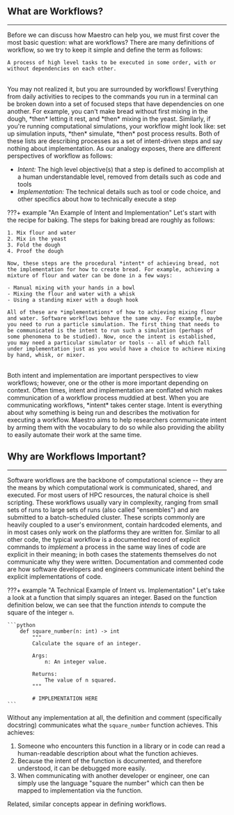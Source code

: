## What are Workflows?
----

Before we can discuss how Maestro can help you, we must first cover the most basic question: what are workflows? There are many definitions of workflow, so we try to keep it simple and define the term as follows:

``` text
A process of high level tasks to be executed in some order, with or without dependencies on each other.
```
<br/>
You may not realized it, but you are surrounded by workflows! Everything from daily activities to recipes to the commands you run in a terminal can be broken down into a set of focused steps that have dependencies on one another. For example, you can't make bread without first mixing in the dough, *then* letting it rest, and *then* mixing in the yeast. Similarly, if you're running computational simulations, your workflow might look like: set up simulation inputs, *then* simulate, *then* post process results. Both of these lists are describing processes as a set of intent-driven steps and say nothing about implementation. As our analogy exposes, there are different perspectives of workflow as follows:

* *_Intent_:* The high level objective(s) that a step is defined to accomplish at a human understandable level, removed from details such as code and tools
* *_Implementation_:* The technical details such as tool or code choice, and other specifics about how to technically execute a step


???+ example "An Example of Intent and Implementation"
    Let's start with the recipe for baking. The steps for baking bread are roughly as follows:

    1. Mix flour and water
    2. Mix in the yeast
    3. Fold the dough
    4. Proof the dough

    Now, these steps are the procedural *intent* of achieving bread, not the implementation for how to create bread. For example, achieving a mixture of flour and water can be done in a few ways:

    - Manual mixing with your hands in a bowl
    - Mixing the flour and water with a whisk
    - Using a standing mixer with a dough hook

    All of these are *implementations* of how to achieving mixing flour and water. Software workflows behave the same way. For example, maybe you need to run a particle simulation. The first thing that needs to be communicated is the intent to run such a simulation (perhaps of some phenomena to be studied). Now, once the intent is established, you may need a particular simulator or tools -- all of which fall under implementation just as you would have a choice to achieve mixing by hand, whisk, or mixer.

<br/>
Both intent and implementation are important perspectives to view workflows; however, one or the other is more important depending on context. Often times, intent and implementation are conflated which makes communication of a workflow process muddied at best. When you are communicating workflows, *intent* takes center stage. Intent is everything about why something is being run and describes the motivation for executing a workflow. Maestro aims to help researchers communicate intent by arming them with the vocabulary to do so while also providing the ability to easily automate their work at the same time.

<br/>

## Why are Workflows Important?
----

Software workflows are the backbone of computational science -- they are the means by which computational work is communicated, shared, and executed. For most users of HPC resources, the natural choice is shell scripting. These workflows usually vary in complexity, ranging from small sets of runs to large sets of runs (also called "ensembles") and are submitted to a batch-scheduled cluster. These scripts commonly are heavily coupled to a user's environment, contain hardcoded elements, and in most cases only work on the platforms they are written for. Similar to all other code, the typical workflow is a documented record of explicit commands to *implement* a process in the same way lines of code are explicit in their meaning; in both cases the statements themselves do not communicate why they were written. Documentation and commented code are how software developers and engineers communicate intent behind the explicit implementations of code.

???+ example "A Technical Example of Intent vs. Implementation"
    Let's take a look at a function that simply squares an integer. Based on the function definition below, we can see that the function *intends* to compute the square of the integer `n`.

    ```python
        def square_number(n: int) -> int
            """
            Calculate the square of an integer.

            Args:
                n: An integer value.

            Returns:
                The value of n squared.
            """

            # IMPLEMENTATION HERE
    ```

Without any implementation at all, the definition and comment (specifically docstring) communicates what the `square_number` function achieves. This achieves:

1. Someone who encounters this function in a library or in code can read a human-readable description about what the function achieves.
2. Because the intent of the function is documented, and therefore understood, it can be debugged more easily.
3. When communicating with another developer or engineer, one can simply use the language "square the number" which can then be mapped to implementation via the function.

Related, similar concepts appear in defining workflows.
